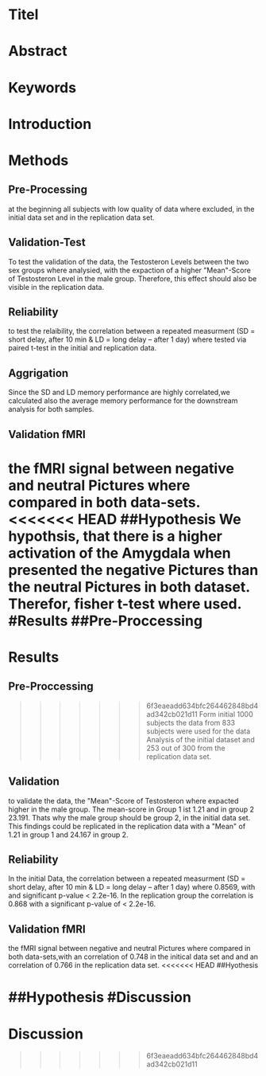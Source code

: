 # Titel
# Abstract
# Keywords
# Introduction
# Methods
## Pre-Processing 
at the beginning all subjects with low quality of data where excluded, in the initial data set and in the replication data set. 
## Validation-Test 
To test the validation of the data, the Testosteron Levels between the two sex groups where analysied, with the expaction of a higher "Mean"-Score of Testosteron Level in the male group. Therefore, this effect should also be visible in the replication data.
## Reliability
to test the relaibility, the correlation between a repeated measurment (SD = short delay, after 10 min & LD = long delay – after 1 day) where tested via paired t-test in the initial and replication data.
## Aggrigation 
Since the SD and LD memory performance are highly correlated,we calculated also the average memory performance for the downstream analysis for both samples.
## Validation fMRI
the fMRI signal between negative and neutral Pictures where compared in both data-sets.
<<<<<<< HEAD
##Hypothesis 
We hypothsis, that there is a higher activation of the Amygdala when presented the negative Pictures than the neutral Pictures in both dataset. Therefor, fisher t-test where used. 
#Results 
##Pre-Proccessing 
=======
# Results 
## Pre-Proccessing 
>>>>>>> 6f3eaeadd634bfc264462848bd4ad342cb021d11
Form initial 1000 subjects the data from 833 subjects were used for the data Analysis of the initial dataset and 253 out of 300 from the replication data set.
## Validation 
to validate the data, the "Mean"-Score of Testosteron where expacted higher in the male group. The mean-score in Group 1 ist 1.21 and in group 2 23.191. Thats why the male group should be group 2, in the initial data set. This findings could be replicated in the replication data with a "Mean" of 1.21 in group 1 and 24.167 in group 2. 
## Reliability
In the initial Data, the correlation between a repeated measurment (SD = short delay, after 10 min & LD = long delay – after 1 day) where 0.8569, with and significant p-value < 2.2e-16. In the replication group the correlation is 0.868 with a significant p-value of < 2.2e-16. 
## Validation fMRI
the fMRI signal between negative and neutral Pictures where compared in both data-sets,with an correlation of 0.748 in the initical data set and and an correlation of 0.766 in the replication data set. 
<<<<<<< HEAD
##Hyothesis 

##Hypothesis 
#Discussion
=======
# Discussion
>>>>>>> 6f3eaeadd634bfc264462848bd4ad342cb021d11
